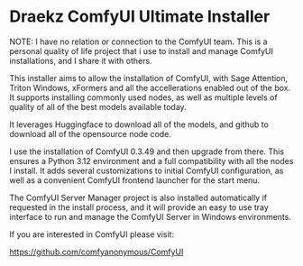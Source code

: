 # Draekz ComfyUI Ultimate Installer

NOTE: I have no relation or connection to the ComfyUI team. This is a personal quality of life project that i use to install and manage ComfyUI installations, and I share it with others.

This installer aims to allow the installation of ComfyUI, with Sage Attention, Triton Windows, xFormers and all the accellerations enabled out of the box. It supports installing commonly used nodes, as well as multiple levels of quality of all of the best models available today.

It leverages Huggingface to download all of the models, and github to download all of the opensource node code.

I use the installation of ComfyUI 0.3.49 and then upgrade from there. This ensures a Python 3.12 environment and a full compatibility with all the nodes I install. It adds several customizations to initial ComfyUI configuration, as well as a convenient ComfyUI frontend launcher for the start menu.

The ComfyUI Server Manager project is also installed automatically if requested in the install process, and it will provide an easy to use tray interface to run and manage the ComfyUI Server in Windows environments.

If you are interested in ComfyUI please visit:

https://github.com/comfyanonymous/ComfyUI
